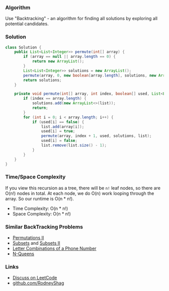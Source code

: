 ### Algorithm

Use "Backtracking" - an algorithm for finding all solutions by exploring all potential candidates.

### Solution

```java
class Solution {
    public List<List<Integer>> permute(int[] array) {
        if (array == null || array.length == 0) {
            return new ArrayList();
        }
        List<List<Integer>> solutions = new ArrayList();
        permute(array, 0, new boolean[array.length], solutions, new ArrayList());
        return solutions;
    }

    private void permute(int[] array, int index, boolean[] used, List<List<Integer>> solutions, List<Integer> list) {
        if (index == array.length) {
            solutions.add(new ArrayList<>(list));
            return;
        }
        for (int i = 0; i < array.length; i++) {
            if (used[i] == false) {
                list.add(array[i]);
                used[i] = true;
                permute(array, index + 1, used, solutions, list);
                used[i] = false;
                list.remove(list.size() - 1);
            }
        }
    }
}
```

### Time/Space Complexity

If you view this recursion as a tree, there will be `n!` leaf nodes, so there are O(n!) nodes in total. At each node, we do O(n) work looping through the array. So our runtime is O(n * n!).

-  Time Complexity: O(n * n!)
- Space Complexity: O(n * n!)

### Similar BackTracking Problems

- [Permutations II](https://leetcode.com/problems/permutations-ii)
- [Subsets](https://leetcode.com/problems/subsets) and [Subsets II](https://leetcode.com/problems/subsets-ii)
- [Letter Combinations of a Phone Number](https://leetcode.com/problems/letter-combinations-of-a-phone-number)
- [N-Queens](https://leetcode.com/problems/n-queens)

### Links

- [Discuss on LeetCode](https://leetcode.com/problems/permutations/discuss/324282)
- [github.com/RodneyShag](https://github.com/RodneyShag)
